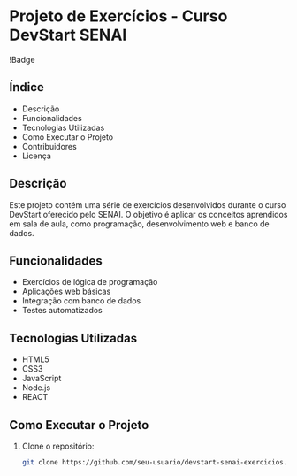 # Projeto de Exercícios - Curso DevStart SENAI

!Badge

## Índice

- Descrição
- Funcionalidades
- Tecnologias Utilizadas
- Como Executar o Projeto
- Contribuidores
- Licença

## Descrição

Este projeto contém uma série de exercícios desenvolvidos durante o curso DevStart oferecido pelo SENAI. O objetivo é aplicar os conceitos aprendidos em sala de aula, como programação, desenvolvimento web e banco de dados.

## Funcionalidades

- Exercícios de lógica de programação
- Aplicações web básicas
- Integração com banco de dados
- Testes automatizados

## Tecnologias Utilizadas

- HTML5
- CSS3
- JavaScript
- Node.js
- REACT

## Como Executar o Projeto

1. Clone o repositório:
   ```bash
   git clone https://github.com/seu-usuario/devstart-senai-exercicios.git
